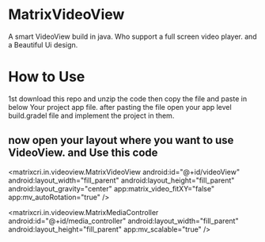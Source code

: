 # MatrixVideoView
A smart VideoView build in java. Who support a full screen video player.
and a Beautiful Ui design.

<h1>How to Use</h1>

1st download this repo and unzip the code then copy the file and paste in below Your project app file.
after pasting the file open your app level build.gradel file and implement the project in them.

<h2>now open your layout where you want to use VideoView. and Use this code</h2>

<LinearLayout
android:id="@+id/video_layout_linear"
android:layout_width="match_parent"
android:layout_height="wrap_content" >

<FrameLayout
android:id="@+id/video_layout"
android:layout_width="fill_parent"
android:layout_height="0dp"
android:layout_weight="2"
android:background="@android:color/black" >

<matrixcri.in.videoview.MatrixVideoView
android:id="@+id/videoView"
android:layout_width="fill_parent"
android:layout_height="fill_parent"
android:layout_gravity="center"
app:matrix_video_fitXY="false"
app:mv_autoRotation="true" />

<matrixcri.in.videoview.MatrixMediaController
android:id="@+id/media_controller"
android:layout_width="fill_parent"
android:layout_height="fill_parent"
app:mv_scalable="true" />
</FrameLayout>
</LinearLayout>
